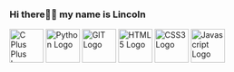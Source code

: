 ### Hi there👋👋 my name is Lincoln

<div>
  <img width="60rem" title="C Plus Plus Logo" height="60rem" src="https://cdn.jsdelivr.net/gh/devicons/devicon/icons/cplusplus/cplusplus-original.svg" />
  <img width="60rem" title="Python Logo" height="60rem" src="https://cdn.jsdelivr.net/gh/devicons/devicon/icons/python/python-original.svg" />
  <img width="60rem" title="GIT Logo" height="60rem" src="https://cdn.jsdelivr.net/gh/devicons/devicon/icons/git/git-original.svg" />
  <img width="60rem" title="HTML5 Logo" height="60rem" src="https://cdn.jsdelivr.net/gh/devicons/devicon/icons/html5/html5-original.svg" />
  <img width="60rem" title="CSS3 Logo" height="60rem" src="https://cdn.jsdelivr.net/gh/devicons/devicon/icons/css3/css3-original.svg" />
  <img width="60rem" title="Javascript Logo" height="60rem" src="https://cdn.jsdelivr.net/gh/devicons/devicon/icons/javascript/javascript-original.svg" />
</div>
